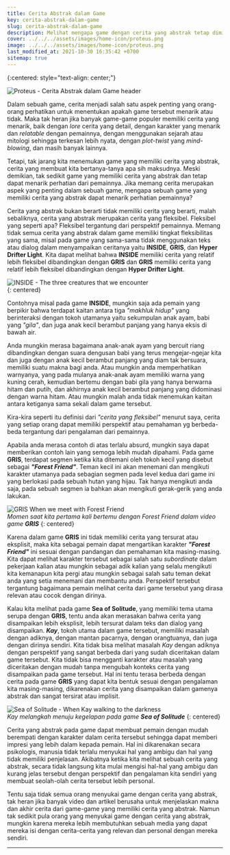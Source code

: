 ```yaml
---
title: Cerita Abstrak dalam Game
key: cerita-abstrak-dalam-game
slug: cerita-abstrak-dalam-game
description: Melihat mengapa game dengan cerita yang abstrak tetap diminati oleh pemain, meskipun cerita yang disampaikan terkadang membingungkan dan ambigu.
cover: ../../../assets/images/home-icon/proteus.png
image: ../../../assets/images/home-icon/proteus.png
last_modified_at: 2021-10-30 16:35:42 +0700
sitemap: true
---
```


{:centered: style="text-align: center;"}

![Proteus - Cerita Abstrak dalam Game header](../../../assets/images/proteus.png)

Dalam sebuah game, cerita menjadi salah satu aspek penting yang orang-orang perhatikan untuk menentukan apakah game tersebut menarik atau tidak. Maka tak heran jika banyak game-game populer memiliki cerita yang menarik, baik dengan *lore* cerita yang detail, dengan karakter yang menarik dan *relatable* dengan pemainnya, dengan menggunakan sejarah atau mitologi sehingga terkesan lebih nyata, dengan *plot-twist* yang *mind-blowing*, dan masih banyak lainnya.

Tetapi, tak jarang kita menemukan game yang memiliki cerita yang abstrak, cerita yang membuat kita bertanya-tanya apa sih maksudnya. Meski demikian, tak sedikit game yang memiliki cerita yang abstrak dan tetap dapat menarik perhatian dari pemainnya. Jika memang cerita merupakan aspek yang penting dalam sebuah game, mengapa sebuah game yang memiliki cerita yang abstrak dapat menarik perhatian pemainnya?

Cerita yang abstrak bukan berarti tidak memiliki cerita yang berarti, malah sebaliknya, cerita yang abstrak merupakan cerita yang fleksibel. Fleksibel yang seperti apa? Fleksibel tergantung dari perspektif pemainnya. Memang tidak semua cerita yang abstrak dalam game memiliki tingkat fleksibilitas yang sama, misal pada game yang sama-sama tidak menggunakan teks atau dialog dalam menyampaikan ceritanya yaitu **INSIDE**, **GRIS**, dan **Hyper Drifter Light**. Kita dapat melihat bahwa **INSIDE** memiliki cerita yang relatif lebih fleksibel dibandingkan dengan **GRIS** dan **GRIS** memiliki cerita yang relatif lebih fleksibel dibandingkan dengan **Hyper Drifter Light**.

![INSIDE - The three creatures that we encounter](../../../assets/images/inside_three-creatures.png)  
{: centered}  

Contohnya misal pada game **INSIDE**, mungkin saja ada pemain yang berpikir bahwa terdapat kaitan antara tiga *"makhluk hidup"* yang berinteraksi dengan tokoh utamanya yaitu sekumpulan anak ayam, babi yang *"gila"*, dan juga anak kecil berambut panjang yang hanya eksis di bawah air.

Anda mungkin merasa bagaimana anak-anak ayam yang bercuit riang dibandingkan dengan suara dengusan babi yang terus mengejar-ngejar kita dan juga dengan anak kecil berambut panjang yang diam tak bersuara, memiliki suatu makna bagi anda. Atau mungkin anda memperhatikan warnyanya, yang pada mulanya anak-anak ayam memiliki warna yang kuning cerah, kemudian bertemu dengan babi gila yang hanya berwarna hitam dan putih, dan akhirnya anak kecil berambut panjang yang didominasi dengan warna hitam.
Atau mungkin malah anda tidak menemukan kaitan antara ketiganya sama sekali dalam game tersebut.

Kira-kira seperti itu definisi dari *"cerita yang fleksibel"* menurut saya, cerita yang setiap orang dapat memiliki perspektif atau pemahaman yg berbeda-beda tergantung dari pengalaman dari pemainnya.

Apabila anda merasa contoh di atas terlalu absurd, mungkin saya dapat memberikan contoh lain yang semoga lebih mudah dipahami. Pada game **GRIS**, terdapat segmen ketika kita ditemani oleh tokoh kecil yang disebut sebagai ***"Forest Friend"***. Teman kecil ini akan menemani dan mengikuti karakter utamanya pada sebagian segmen pada level kedua dari game ini yang berlokasi pada sebuah hutan yang hijau. Tak hanya mengikuti anda saja, pada sebuah segmen ia bahkan akan mengikuti gerak-gerik yang anda lakukan.

![GRIS When we meet with Forest Friend](../../../assets/images/gris_friend-forest.png)  
*Momen saat kita pertama kali bertemu dengan Forest Friend dalam video game **GRIS***
{: centered}  

Karena dalam game **GRIS** ini tidak memiliki cerita yang tersurat atau eksplisit, maka kita sebagai pemain dapat mengartikan karakter ***"Forest Friend"*** ini sesuai dengan pandangan dan pemahaman kita masing-masing. Kita dapat melihat karakter tersebut sebagai salah satu *subordinate* dalam pekerjaan kalian atau mungkin sebagai adik kalian yang selalu mengikuti kita kemanapun kita pergi atau mungkin sebagai salah satu teman dekat anda yang setia menemani dan membantu anda. Perspektif tersebut tergantung bagaimana pemain melihat cerita dari game tersebut yang dirasa relevan atau cocok dengan dirinya. 

Kalau kita melihat pada game **Sea of Solitude**, yang memiliki tema utama serupa dengan **GRIS**, tentu anda akan merasakan bahwa cerita yang disampaikan lebih eksplisit, lebih tersurat dalam teks dan dialog yang disampaikan. ***Kay***, tokoh utama dalam game tersebut, memiliki masalah dengan adiknya, dengan mantan pacarnya, dengan orangtuanya, dan juga dengan dirinya sendiri. Kita tidak bisa melihat masalah *Kay* dengan adiknya dengan perspektif yang sangat berbeda dari yang sudah diceritakan dalam game tersebut. Kita tidak bisa mengganti karakter atau masalah yang diceritakan dengan mudah tanpa mengubah konteks cerita yang disampaikan pada game tersebut. Hal ini tentu terasa berbeda dengan cerita pada game **GRIS** yang dapat kita bentuk sesuai dengan pengalaman kita masing-masing, dikarenakan cerita yang disampaikan dalam gamenya abstrak dan sangat tersirat atau implisit.

![Sea of Solitude - When Kay walking to the darkness](../../../assets/images/sea-of-solitude_going-to-darkness.png)  
*Kay melangkah menuju kegelapan pada game **Sea of Solitude***
{: centered}  

Cerita yang abstrak pada game dapat membuat pemain dengan mudah berempati dengan karakter dalam cerita tersebut sehingga dapat memberi impresi yang lebih dalam kepada pemain. Hal ini dikarenakan secara psikologis, manusia tidak terlalu menyukai hal yang ambigu dan hal yang tidak memiliki penjelasan. Akibatnya ketika kita melihat sebuah cerita yang abstrak, secara tidak langsung kita mulai mengisi hal-hal yang ambigu dan kurang jelas tersebut dengan perspektif dan pengalaman kita sendiri yang membuat seolah-olah cerita tersebut lebih personal.

Tentu saja tidak semua orang menyukai game dengan cerita yang abstrak, tak heran jika banyak video dan artikel berusaha untuk menjelaskan makna dan akhir cerita dari game-game yang memiliki cerita yang abstrak. Namun tak sedikit pula orang yang menyukai game dengan cerita yang abstrak, mungkin karena mereka lebih membutuhkan sebuah media yang dapat mereka isi dengan cerita-cerita yang relevan dan personal dengan mereka sendiri.

***